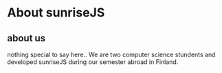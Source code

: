 About sunriseJS
=======

about us
---------
nothing special to say here..
We are two computer science stundents and developed sunriseJS during our semester abroad in Finland. 


